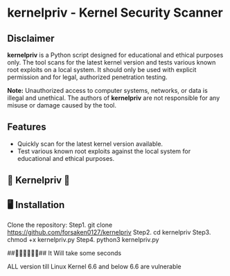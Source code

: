 # kernelpriv - Kernel Security Scanner

## Disclaimer

**kernelpriv** is a Python script designed for educational and ethical purposes only. The tool scans for the latest kernel version and tests various known root exploits on a local system. It should only be used with explicit permission and for legal, authorized penetration testing.

**Note:** Unauthorized access to computer systems, networks, or data is illegal and unethical. The authors of **kernelpriv** are not responsible for any misuse or damage caused by the tool.

## Features

- Quickly scan for the latest kernel version available.
- Test various known root exploits against the local system for educational and ethical purposes.

## 🚀 Kernelpriv 🚀

## 🖥️ Installation

Clone the repository:
Step1. git clone https://github.com/forsaken0127/kernelpriv
Step2. cd kernelpriv
Step3. chmod +x kernelpriv.py
Step4. python3 kernelpriv.py

##🚀🚀🚀🚀🚀🚀##
It Will take some seconds

ALL version till Linux Kernel 6.6 and below 6.6 are vulnerable


